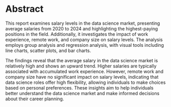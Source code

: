 # Abstract
This report examines salary levels in the data science market, presenting average salaries from 2020 to 2024 and highlighting the highest-paying positions in the field. Additionally, it investigates the impact of work experience, remote work, and company size on salary levels. The analysis employs group analysis and regression analysis, with visual tools including line charts, scatter plots, and bar charts.

The findings reveal that the average salary in the data science market is relatively high and shows an upward trend. Higher salaries are typically associated with accumulated work experience. However, remote work and company size have no significant impact on salary levels, indicating that data science roles offer high flexibility, allowing individuals to make choices based on personal preferences. These insights aim to help individuals better understand the data science market and make informed decisions about their career planning.